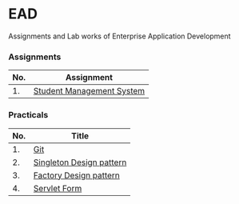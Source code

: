 # EAD
Assignments and Lab works of Enterprise Application Development

### Assignments

| No. | Assignment | 
| --- | ------     |
| 1.  |  [Student Management System] | 

[Student Management System]: https://github.com/Uzzal644/EAD-all/tree/master/ASSIGNMENTS/Assignment-1



### Practicals

| No. | Title |
| ------ | ------ |
| 1. |  [Git ] |
| 2. |[Singleton Design pattern]|
| 3. |[Factory Design pattern]|
| 4. |[Servlet Form]|

[Git]: https://github.com/Uzzal644/EAD-all/tree/master/LABS/Lab-1
[Singleton Design pattern]: https://github.com/Uzzal644/EAD-all/tree/master/LABS/Lab-2
[Factory Design pattern]: https://github.com/Uzzal644/EAD-all/tree/master/LABS/Lab-3
[Servlet Form]: https://github.com/Uzzal644/EAD-all/tree/master/LABS/Lab-4